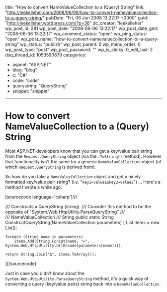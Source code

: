 title: "How to convert NameValueCollection to a (Query) String"
link: "http://leekelleher.com/2008/06/06/how-to-convert-namevaluecollection-to-a-query-string/"
pubDate: "Fri, 06 Jun 2008 13:22:17 +0000"
guid: "http://leekelleher.wordpress.com/?p=36"
dc_creator: "leekelleher"
wp_post_id: 281
wp_post_date: "2008-06-06 13:22:17"
wp_post_date_gmt: "2008-06-06 13:22:17"
wp_comment_status: "open"
wp_ping_status: "open"
wp_post_name: "how-to-convert-namevaluecollection-to-a-query-string"
wp_status: "publish"
wp_post_parent: 0
wp_menu_order: 0
wp_post_type: "post"
wp_post_password: ""
wp_is_sticky: 0_edit_last: 2
dsq_thread_id: 1053590679
categories:
  - aspnet: "ASP.NET"
  - blog: "blog"
  - c: "C#"
  - code: "code"
  - querystring: "QueryString"
  - snippet: "snippet"

---

# How to convert NameValueCollection to a (Query) String

Most ASP.NET developers know that you can get a key/value pair string from the <code>Request.QueryString</code> object (via the <code>.ToString()</code> method).  However that functionality isn't the same for a generic <code>NameValueCollection</code> object (of which <code>Request.QueryString</code> is derived from).

So how do you take a <code>NameValueCollection</code> object and get a nicely formatted key/value pair string? (i.e. "<code>key1=value1&amp;key2=value2</code>") ... Here's a method I wrote a while ago:

[sourcecode language='csharp']/// <summary>
/// Constructs a QueryString (string).
/// Consider this method to be the opposite of "System.Web.HttpUtility.ParseQueryString"
/// </summary>
/// <param name="nvc">NameValueCollection</param>
/// <returns>String</returns>
public static String ConstructQueryString(NameValueCollection parameters)
{
	List<String> items = new List<String>();

	foreach (String name in parameters)
		items.Add(String.Concat(name, "=", System.Web.HttpUtility.UrlEncode(parameters[name])));

	return String.Join("&", items.ToArray());
}[/sourcecode]

Just in case you didn't know about the <code>System.Web.HttpUtility.ParseQueryString</code> method, it's a quick way of converting a query (key/value pairs) string back into a <code>NameValueCollection</code>.